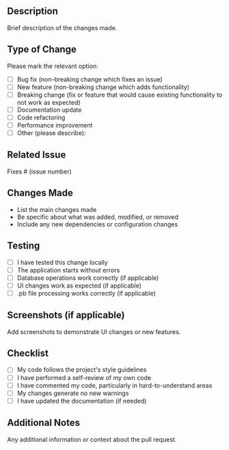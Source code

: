 ## Description
Brief description of the changes made.

## Type of Change
Please mark the relevant option:
- [ ] Bug fix (non-breaking change which fixes an issue)
- [ ] New feature (non-breaking change which adds functionality)
- [ ] Breaking change (fix or feature that would cause existing functionality to not work as expected)
- [ ] Documentation update
- [ ] Code refactoring
- [ ] Performance improvement
- [ ] Other (please describe):

## Related Issue
Fixes # (issue number)

## Changes Made
- List the main changes made
- Be specific about what was added, modified, or removed
- Include any new dependencies or configuration changes

## Testing
- [ ] I have tested this change locally
- [ ] The application starts without errors
- [ ] Database operations work correctly (if applicable)
- [ ] UI changes work as expected (if applicable)
- [ ] .pb file processing works correctly (if applicable)

## Screenshots (if applicable)
Add screenshots to demonstrate UI changes or new features.

## Checklist
- [ ] My code follows the project's style guidelines
- [ ] I have performed a self-review of my own code
- [ ] I have commented my code, particularly in hard-to-understand areas
- [ ] My changes generate no new warnings
- [ ] I have updated the documentation (if needed)

## Additional Notes
Any additional information or context about the pull request.